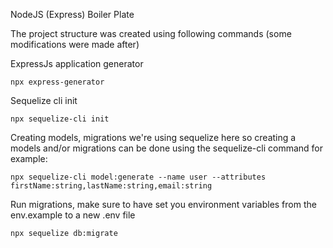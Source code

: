 NodeJS (Express) Boiler Plate   

The project structure was created using following commands (some modifications were made after)   
   
ExpressJs application generator   
```
npx express-generator
```   
   
Sequelize cli init
```
npx sequelize-cli init
```   
   
Creating models, migrations we're using sequelize here so creating a models and/or migrations can be done using the sequelize-cli command for example:
```
npx sequelize-cli model:generate --name user --attributes firstName:string,lastName:string,email:string
```   
   
Run migrations, make sure to have set you environment variables from the env.example to a new .env file   
```
npx sequelize db:migrate
```   
   
